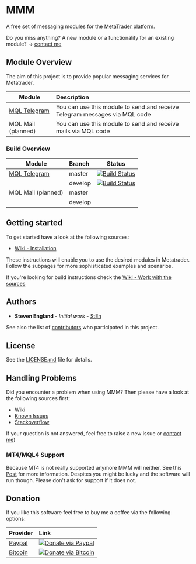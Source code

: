 # MMM
A free set of messaging modules for the [MetaTrader platform](https://www.metaquotes.net/en).

Do you miss anything? A new module or a functionality for an existing module? -> [contact me](https://mmm.steven-england.info/contact-me)

## Module Overview

The aim of this project is to provide popular messaging services for Metatrader.

| Module        | Description        |
| ------------- |:-------------|
|[MQL Telegram](https://mmm.steven-england.info/MQL-Telegram)|You can use this module to send and receive Telegram messages via MQL code|
|MQL Mail (planned)| You can use this module to send and receive mails via MQL code|

### Build Overview
| Module        | Branch        | Status  |
| ------------- |:-------------| :-------------:|
| [MQL Telegram](https://mmm.steven-england.info/MQL-Telegram)  | master | [![Build Status](https://dev.azure.com/StEnPublic/MMM/_apis/build/status/Telegram/MMM_MQL_Telegram_x64?branchName=master)](https://dev.azure.com/StEnPublic/MMM/_build/latest?definitionId=6&branchName=master) |
|       | develop      |   [![Build Status](https://dev.azure.com/StEnPublic/MMM/_apis/build/status/Telegram/MMM_MQL_Telegram_x64?branchName=develop)](https://dev.azure.com/StEnPublic/MMM/_build/latest?definitionId=6&branchName=develop) |
| MQL Mail (planned) | master |  |
|       | develop      |    |

## Getting started

To get started have a look at the following sources:
+ [Wiki - Installation](https://mmm.steven-england.info/Installation)

These instructions will enable you to use the desired modules in Metatrader. Follow the subpages for more sophisticated
examples and scenarios.

If you're looking for build instructions check the [Wiki - Work with the sources](https://mmm.steven-england.info/Work-with-the-Sources)

## Authors

* **Steven England** - *Initial work* - [StEn](https://github.com/stevenengland)

See also the list of [contributors](https://github.com/stevenengland/MMM/graphs/contributors) who participated in this project.

## License

See the [LICENSE.md](LICENSE.md) file for details.

## Handling Problems

Did you encounter a problem when using MMM? Then please have a look at the following sources first:

+ [Wiki](https://mmm.steven-england.info)
+ [Known Issues](https://github.com/stevenengland/MMM/issues)
+ [Stackoverflow](https://stackoverflow.com)

If your question is not answered, feel free to raise a new issue or [contact me](https://mmm.steven-england.info/contact-me))

### MT4/MQL4 Support
Because MT4 is not really supported anymore MMM will neither. See this [Post](https://smnweekly.com/2016/11/15/metaquotes-abandons-mt4-turns-entirely-to-mt5-trading-platform/) for more information.
Despites you might be lucky and the software will run though. Please don't ask for support if it does not.

## Donation

If you like this software feel free to buy me a coffee via the following options:

| Provider        | Link        |
| ------------- |:-------------|
| [Paypal](https://www.paypal.com/cgi-bin/webscr?cmd=_s-xclick&hosted_button_id=KLZLAV7333HYN&source=url)        |[![Donate via Paypal](https://donate.steven-england.info/donate_qr_paypal.png "Donate via Paypal")](https://www.paypal.com/cgi-bin/webscr?cmd=_s-xclick&hosted_button_id=KLZLAV7333HYN&source=url)|
| [Bitcoin](bitcoin:1M7tAz41GHDhyZJGvVEpYq4ijsvduE7Zad)      |[![Donate via Bitcoin](https://donate.steven-england.info/donate_qr_bitcoin.png "Donate via Bitcoin")](bitcoin:1M7tAz41GHDhyZJGvVEpYq4ijsvduE7Zad)|